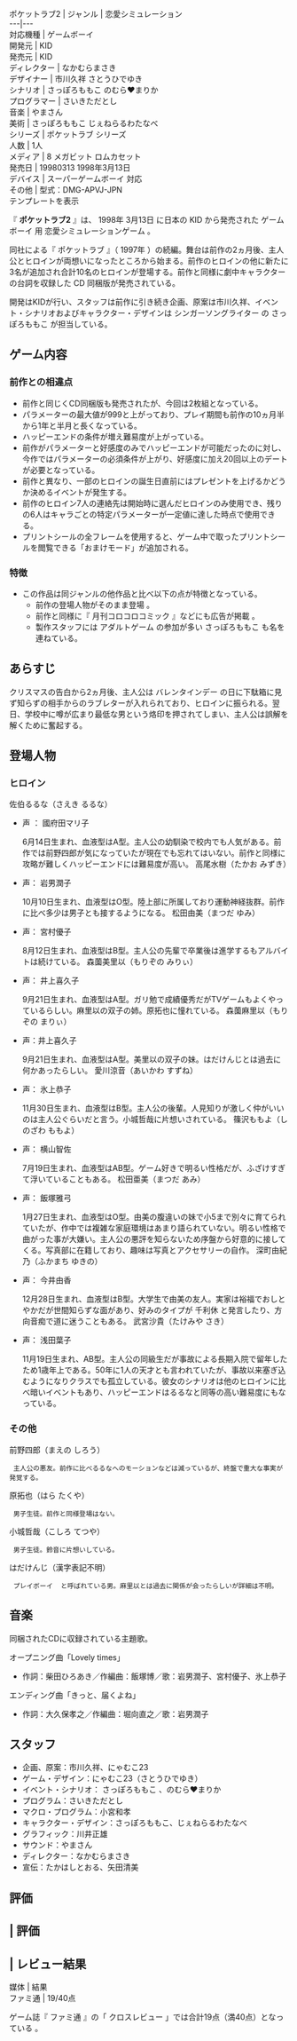 ポケットラブ2  |  ジャンル  |  恋愛シミュレーション   
---|---  
対応機種  |  ゲームボーイ   
開発元  |  KID   
発売元  |  KID   
ディレクター  |  なかむらまさき   
デザイナー  |  市川久祥  さとうひでゆき   
シナリオ  |  さっぽろももこ  のむら♥まりか   
プログラマー  |  さいきただとし   
音楽  |  やまさん   
美術  |  さっぽろももこ  じぇねらるわたなべ   
シリーズ  |  ポケットラブ  シリーズ   
人数  |  1人   
メディア  |  8  メガビット  ロムカセット   
発売日  |  19980313  1998年3月13日   
デバイス  |  スーパーゲームボーイ  対応   
その他  |  型式：DMG-APVJ-JPN   
テンプレートを表示  
  
『 **ポケットラブ2** 』は、  1998年  3月13日  に日本の  KID  から発売された  ゲームボーイ  用  恋愛シミュレーションゲーム
。

同社による『  ポケットラブ  』（  1997年
）の続編。舞台は前作の2ヵ月後、主人公とヒロインが両想いになったところから始まる。前作のヒロインの他に新たに3名が追加され合計10名のヒロインが登場する。前作と同様に劇中キャラクターの台詞を収録した
CD  同梱版が発売されている。

開発はKIDが行い、スタッフは前作に引き続き企画、原案は市川久祥、イベント・シナリオおよびキャラクター・デザインは  シンガーソングライター  の
さっぽろももこ  が担当している。

##  ゲーム内容  

###  前作との相違点  

  * 前作と同じくCD同梱版も発売されたが、今回は2枚組となっている。 
  * パラメーターの最大値が999と上がっており、プレイ期間も前作の10ヵ月半から1年と半月と長くなっている。 
  * ハッピーエンドの条件が増え難易度が上がっている。 
  * 前作がパラメーターと好感度のみでハッピーエンドが可能だったのに対し、今作ではパラメーターの必須条件が上がり、好感度に加え20回以上のデートが必要となっている。 
  * 前作と異なり、一部のヒロインの誕生日直前にはプレゼントを上げるかどうか決めるイベントが発生する。 
  * 前作のヒロイン7人の連絡先は開始時に選んだヒロインのみ使用でき、残りの6人はキャラごとの特定パラメーターが一定値に達した時点で使用できる。 
  * プリントシールの全フレームを使用すると、ゲーム中で取ったプリントシールを閲覧できる「おまけモード」が追加される。 

###  特徴  

  * この作品は同ジャンルの他作品と比べ以下の点が特徴となっている。 
    * 前作の登場人物がそのまま登場    。 
    * 前作と同様に『  月刊コロコロコミック  』などにも広告が掲載    。 
    * 製作スタッフには  アダルトゲーム  の参加が多い  さっぽろももこ  も名を連ねている。 

##  あらすじ  

クリスマスの告白から2ヵ月後、主人公は  バレンタインデー
の日に下駄箱に見ず知らずの相手からのラブレターが入れられており、ヒロインに振られる。翌日、学校中に噂が広まり最低な男という烙印を押されてしまい、主人公は誤解を解くために奮起する。

##  登場人物  

###  ヒロイン  

佐伯るるな（さえき るるな）

  * 声  ：  國府田マリ子 

     6月14日生まれ、血液型はA型。主人公の幼馴染で校内でも人気がある。前作では前野四郎が気になっていたが現在でも忘れてはいない。前作と同様に攻略が難しくハッピーエンドには難易度が高い。 
高尾水樹（たかお みずき）

  * 声：  岩男潤子 

     10月10日生まれ、血液型はO型。陸上部に所属しており運動神経抜群。前作に比べ多少は男子とも接するようになる。 
松田由美（まつだ ゆみ）

  * 声：  宮村優子 

     8月12日生まれ、血液型はB型。主人公の先輩で卒業後は進学するもアルバイトは続けている。 
森薗美里以（もりぞの みりぃ）

  * 声：  井上喜久子 

     9月21日生まれ、血液型はA型。ガリ勉で成績優秀だがTVゲームもよくやっているらしい。麻里以の双子の姉。原拓也に憧れている。 
森薗麻里以（もりぞの まりぃ）

  * 声：井上喜久子 

     9月21日生まれ、血液型はA型。美里以の双子の妹。はだけんじとは過去に何かあったらしい。 
愛川涼音（あいかわ すずね）

  * 声：  氷上恭子 

     11月30日生まれ、血液型はB型。主人公の後輩。人見知りが激しく仲がいいのは主人公ぐらいだと言う。小城哲哉に片想いされている。 
篠沢ももよ（しのざわ ももよ）

  * 声：  横山智佐 

     7月19日生まれ、血液型はAB型。ゲーム好きで明るい性格だが、ふざけすぎて浮いていることもある。 
松田亜美（まつだ あみ）

  * 声：  飯塚雅弓 

     1月27日生まれ、血液型はO型。由美の腹違いの妹で小5まで別々に育てられていたが、作中では複雑な家庭環境はあまり語られていない。明るい性格で曲がった事が大嫌い。主人公の悪評を知らないため序盤から好意的に接してくる。写真部に在籍しており、趣味は写真とアクセサリーの自作。 
深町由紀乃（ふかまち ゆきの）

  * 声：  今井由香 

     12月28日生まれ、血液型はB型。大学生で由美の友人。実家は裕福でおしとやかだが世間知らずな面があり、好みのタイプが  千利休  と発言したり、方向音痴で道に迷うこともある。 
武宮沙貴（たけみや さき）

  * 声：  浅田葉子 

     11月19日生まれ、AB型。主人公の同級生だが事故による長期入院で留年したため1歳年上である。50年に1人の天才とも言われていたが、事故以来塞ぎ込むようになりクラスでも孤立している。彼女のシナリオは他のヒロインに比べ暗いイベントもあり、ハッピーエンドはるるなと同等の高い難易度にもなっている。 

###  その他  

前野四郎（まえの しろう）

     主人公の悪友。前作に比べるるなへのモーションなどは減っているが、終盤で重大な事実が発覚する。 
原拓也（はら たくや）

     男子生徒。前作と同様登場はない。 
小城哲哉（こしろ てつや）

     男子生徒。鈴音に片想いしている。 
はだけんじ（漢字表記不明）

     プレイボーイ  と呼ばれている男。麻里以とは過去に関係が会ったらしいが詳細は不明。 

##  音楽  

同梱されたCDに収録されている主題歌。

オープニング曲「Lovely times」

  * 作詞：柴田ひろあき／作編曲：飯塚博／歌：岩男潤子、宮村優子、氷上恭子 

エンディング曲「きっと、届くよね」

  * 作詞：大久保孝之／作編曲：堀向直之／歌：岩男潤子 

##  スタッフ  

  * 企画、原案：市川久祥、にゃむこ23 
  * ゲーム・デザイン：にゃむこ23（さとうひでゆき） 
  * イベント・シナリオ：  さっぽろももこ  、のむら♥まりか 
  * プログラム：さいきただとし 
  * マクロ・プログラム：小宮和孝 
  * キャラクター・デザイン：さっぽろももこ、じぇねらるわたなべ 
  * グラフィック：川井正雄 
  * サウンド：やまさん 
  * ディレクター：なかむらまさき 
  * 宣伝：たかはしとおる、矢田清美 

##  評価  

|  評価  
---  
|  レビュー結果  
---  
媒体  |  結果   
ファミ通  |  19/40点     
  
ゲーム誌『  ファミ通  』の「  クロスレビュー  」では合計19点（満40点）となっている    。


